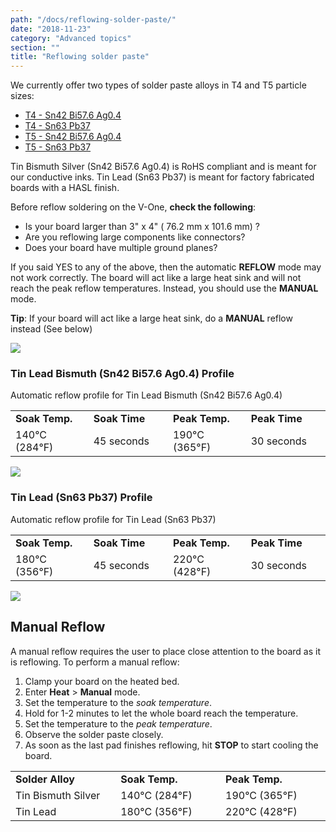 ```yaml
---
path: "/docs/reflowing-solder-paste/"
date: "2018-11-23"
category: "Advanced topics"
section: ""
title: "Reflowing solder paste"
---
```


We currently offer two types of solder paste alloys in T4 and T5 particle sizes:

- [T4 - Sn42 Bi57.6 Ag0.4](/store/collection/solder/)
- [T4 - Sn63 Pb37](/store/collection/solder/)
- [T5 - Sn42 Bi57.6 Ag0.4](/store/collection/solder/)
- [T5 - Sn63 Pb37](/store/collection/solder/)

Tin Bismuth Silver (Sn42 Bi57.6 Ag0.4) is RoHS compliant and is meant for our conductive inks. Tin Lead (Sn63 Pb37) is meant for factory fabricated boards with a HASL finish.


Before reflow soldering on the V-One, **check the following**:

- Is your board larger than 3" x 4" ( 76.2 mm x 101.6 mm) ?
- Are you reflowing large components like connectors?
- Does your board have multiple ground planes?

If you said YES to any of the above, then the automatic **REFLOW** mode may not work correctly. The board will act like a large heat sink and will not reach the peak reflow temperatures. Instead, you should use the **MANUAL** mode.

<div class="warning info">
<p><strong>Tip</strong>: If your board will act like a large heat sink, do a <strong>MANUAL</strong> reflow instead (See below)</p>
</div>

<div class="media-wrapper">
<img src="/docs/advanced/curingAndReflowing/reflow-mode.png" />
</div>

### Tin Lead Bismuth (Sn42 Bi57.6 Ag0.4) Profile

Automatic reflow profile for Tin Lead Bismuth (Sn42 Bi57.6 Ag0.4)

<table>
  <tbody>
    <tr>
      <td style="width: 200px;"><strong>Soak Temp.</strong></td>
      <td style="width: 200px;"><strong>Soak Time</strong></td>
      <td style="width: 200px;"><strong>Peak Temp.</strong></td>
      <td style="width: 200px;"><strong>Peak Time</strong></td>
    </tr>
    <tr>
      <td>140°C (284°F) </td>
      <td>45 seconds</td>
      <td>190°C (365°F)</td>
      <td>30 seconds</td>
    </tr>
  </tbody>
</table>

<div class="media-wrapper">
<img src="/docs/advanced/curingAndReflowing/tinLeadBismuth.png" />
</div>

### Tin Lead (Sn63 Pb37) Profile

Automatic reflow profile for Tin Lead (Sn63 Pb37)

<table>
  <tbody>
    <tr>
      <td style="width: 200px;"><strong>Soak Temp.</strong></td>
      <td style="width: 200px;"><strong>Soak Time</strong></td>
      <td style="width: 200px;"><strong>Peak Temp.</strong></td>
      <td style="width: 200px;"><strong>Peak Time</strong></td>
    </tr>
    <tr>
      <td>180°C (356°F) </td>
      <td>45 seconds</td>
      <td>220°C (428°F)</td>
      <td>30 seconds</td>
    </tr>
  </tbody>
</table>

<div class="media-wrapper">
<img src="/docs/advanced/curingAndReflowing/tinLead.png" />
</div>

## Manual Reflow

A manual reflow requires the user to place close attention to the board as it is reflowing. To perform a manual reflow:

1. Clamp your board on the heated bed.
1. Enter **Heat** > **Manual** mode.
1. Set the temperature to the *soak temperature*. 
1. Hold for 1-2 minutes to let the whole board reach the temperature.
1. Set the temperature to the *peak temperature*.
1. Observe the solder paste closely. 
1. As soon as the last pad finishes reflowing, hit **STOP** to start cooling the board.

<table>
  <tbody>
    <tr>
      <td style="width: 250px;"><strong>Solder Alloy</strong></td>
      <td style="width: 250px;"><strong>Soak Temp.</strong></td>
      <td style="width: 250px;"><strong>Peak Temp.</strong></td>
    </tr>
    <tr>
      <td>Tin Bismuth Silver</td>
      <td>140°C (284°F)</td>
      <td>190°C (365°F)</td>
    </tr>
    <tr>
      <td>Tin Lead</td>
      <td>180°C (356°F)</td>
      <td>220°C (428°F)</td>
    </tr>

  </tbody>
</table>
